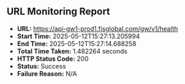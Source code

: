 ## URL Monitoring Report

- **URL:** https://api-gw1-prod1.fisglobal.com/gw/v1/health
- **Start Time:** 2025-05-12T15:27:13.205994
- **End Time:** 2025-05-12T15:27:14.688258
- **Total Time Taken:** 1.482264 seconds
- **HTTP Status Code:** 200
- **Status:** Success
- **Failure Reason:** N/A
